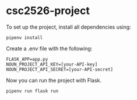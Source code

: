 # csc2526-project

To set up the project, install all dependencies using:

```
pipenv install
```

Create a .env file with the following:

```
FLASK_APP=app.py
NOUN_PROJECT_API_KEY=[your-API-key]
NOUN_PROJECT_API_SECRET=[your-API-secret]
```

Now you can run the project with Flask.

```
pipenv run flask run
```
